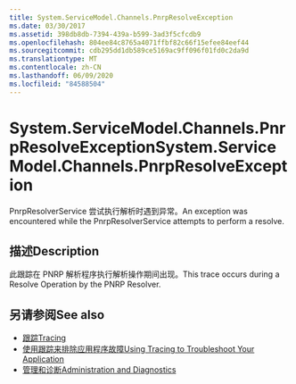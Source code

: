 ```yaml
---
title: System.ServiceModel.Channels.PnrpResolveException
ms.date: 03/30/2017
ms.assetid: 398db8db-7394-439a-b599-3ad3f5cfcdb9
ms.openlocfilehash: 804ee84c8765a4071ffbf82c66f15efee84eef44
ms.sourcegitcommit: cdb295dd1db589ce5169ac9ff096f01fd0c2da9d
ms.translationtype: MT
ms.contentlocale: zh-CN
ms.lasthandoff: 06/09/2020
ms.locfileid: "84588504"
---
```

# <a name="systemservicemodelchannelspnrpresolveexception"></a><span data-ttu-id="f209d-102">System.ServiceModel.Channels.PnrpResolveException</span><span class="sxs-lookup"><span data-stu-id="f209d-102">System.ServiceModel.Channels.PnrpResolveException</span></span>
<span data-ttu-id="f209d-103">PnrpResolverService 尝试执行解析时遇到异常。</span><span class="sxs-lookup"><span data-stu-id="f209d-103">An exception was encountered while the PnrpResolverService attempts to perform a resolve.</span></span>  
  
## <a name="description"></a><span data-ttu-id="f209d-104">描述</span><span class="sxs-lookup"><span data-stu-id="f209d-104">Description</span></span>  
 <span data-ttu-id="f209d-105">此跟踪在 PNRP 解析程序执行解析操作期间出现。</span><span class="sxs-lookup"><span data-stu-id="f209d-105">This trace occurs during a Resolve Operation by the PNRP Resolver.</span></span>  
  
## <a name="see-also"></a><span data-ttu-id="f209d-106">另请参阅</span><span class="sxs-lookup"><span data-stu-id="f209d-106">See also</span></span>

- [<span data-ttu-id="f209d-107">跟踪</span><span class="sxs-lookup"><span data-stu-id="f209d-107">Tracing</span></span>](index.md)
- [<span data-ttu-id="f209d-108">使用跟踪来排除应用程序故障</span><span class="sxs-lookup"><span data-stu-id="f209d-108">Using Tracing to Troubleshoot Your Application</span></span>](using-tracing-to-troubleshoot-your-application.md)
- [<span data-ttu-id="f209d-109">管理和诊断</span><span class="sxs-lookup"><span data-stu-id="f209d-109">Administration and Diagnostics</span></span>](../index.md)

